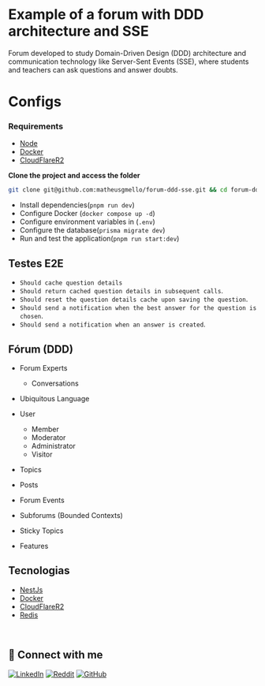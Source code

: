 # Example of a forum with DDD architecture and SSE

Forum developed to study Domain-Driven Design (DDD) architecture and communication technology like Server-Sent Events (SSE), where students and teachers can ask questions and answer doubts.

# Configs 

### Requirements

- [Node](https://nodejs.org/en/docs)
- [Docker](https://www.docker.com/)
- [CloudFlareR2](https://developers.cloudflare.com/r2/)

**Clone the project and access the folder**

``` bash
git clone git@github.com:matheusgmello/forum-ddd-sse.git && cd forum-ddd-sse
```
- Install dependencies(`pnpm run dev`)
- Configure Docker (`docker compose up -d`)
- Configure environment variables in (`.env`)
- Configure the database(`prisma migrate dev`)
- Run and test the application(`pnpm run start:dev`)

## Testes E2E

- `Should cache question details`
- `Should return cached question details in subsequent calls`.
- `Should reset the question details cache upon saving the question`.
- `Should send a notification when the best answer for the question is chosen`.
- `Should send a notification when an answer is created`.

## Fórum (DDD)

- Forum Experts
  - Conversations

- Ubiquitous Language

- User
  - Member
  - Moderator
  - Administrator
  - Visitor

- Topics

- Posts

- Forum Events

- Subforums (Bounded Contexts)

- Sticky Topics

- Features

## Tecnologias

- [NestJs](https://nestjs.com/)
- [Docker](https://www.docker.com/)
- [CloudFlareR2](https://developers.cloudflare.com/r2/)
- [Redis](https://redis.io/)

<!--START_SECTION:footer-->
<br />

## 🔗 Connect with me
[![LinkedIn](https://img.shields.io/badge/linkedin-%230077B5.svg?style=for-the-badge&logo=linkedin&logoColor=white)](https://linkedin.com/in/matheusgmello)
[![Reddit](https://img.shields.io/badge/Reddit-%23FF4500.svg?style=for-the-badge&logo=Reddit&logoColor=white)](https://www.reddit.com/user/math7zw)
[![GitHub](https://img.shields.io/badge/github-%23121011.svg?style=for-the-badge&logo=github&logoColor=white)](https://github.com/matheusgmello/)

<!--END_SECTION:footer-->
